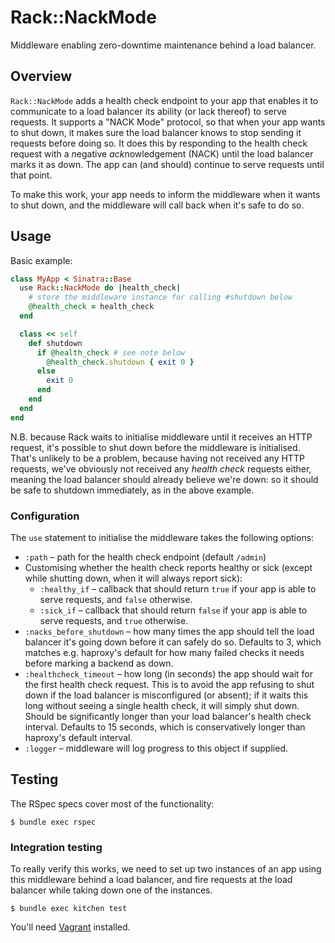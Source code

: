 # Rack::NackMode

Middleware enabling zero-downtime maintenance behind a load balancer.

## Overview

`Rack::NackMode` adds a health check endpoint to your app that enables it to
communicate to a load balancer its ability (or lack thereof) to serve requests.
It supports a "NACK Mode" protocol, so that when your app wants to shut down, it
makes sure the load balancer knows to stop sending it requests before doing so.
It does this by responding to the health check request with a <em>n</em>egative
<em>ack</em>nowledgement (NACK) until the load balancer marks it as down.  The app can
(and should) continue to serve requests until that point.

To make this work, your app needs to inform the middleware when it wants to shut
down, and the middleware will call back when it's safe to do so.

## Usage

Basic example:

```ruby
class MyApp < Sinatra::Base
  use Rack::NackMode do |health_check|
    # store the middleware instance for calling #shutdown below
    @health_check = health_check
  end

  class << self
    def shutdown
      if @health_check # see note below
        @health_check.shutdown { exit 0 }
      else
        exit 0
      end
    end
  end
end
```

N.B. because Rack waits to initialise middleware until it receives an HTTP
request, it's possible to shut down before the middleware is initialised.
That's unlikely to be a problem, because having not received any HTTP requests,
we've obviously not received any *health check* requests either, meaning the
load balancer should already believe we're down: so it should be safe to
shutdown immediately, as in the above example.

### Configuration

The `use` statement to initialise the middleware takes the following options:

 * `:path` &ndash; path for the health check endpoint (default `/admin`)
 * Customising whether the health check reports healthy or sick (except while
   shutting down, when it will always report sick):
     * `:healthy_if` &ndash; callback that should return `true` if your app is
       able to serve requests, and `false` otherwise.
     * `:sick_if` &ndash; callback that should return `false` if your app is
       able to serve requests, and `true` otherwise.
 * `:nacks_before_shutdown` &ndash; how many times the app should tell the load
   balancer it's going down before it can safely do so.  Defaults to 3, which
   matches e.g. haproxy's default for how many failed checks it needs before
   marking a backend as down.
 * `:healthcheck_timeout` &ndash; how long (in seconds) the app should wait for
   the first health check request.  This is to avoid the app refusing to shut
   down if the load balancer is misconfigured (or absent); if it waits this
   long without seeing a single health check, it will simply shut down.  Should
   be significantly longer than your load balancer's health check interval.
   Defaults to 15 seconds, which is conservatively longer than
   haproxy's default interval.
 * `:logger` &ndash; middleware will log progress to this object if supplied.

## Testing

The RSpec specs cover most of the functionality:

    $ bundle exec rspec

### Integration testing

To really verify this works, we need to set up two instances of an app using
this middleware behind a load balancer, and fire requests at the load balancer
while taking down one of the instances.

    $ bundle exec kitchen test

You'll need [Vagrant](http://www.vagrantup.com/) installed.
